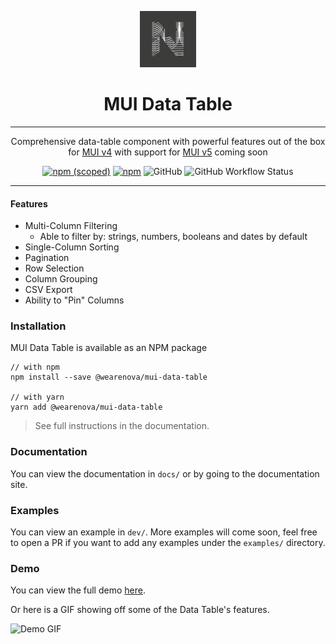 <p align="center">
  <a href="https://github.com/WeAreNova"><img src="docs/assets/favicon.png" height="90px"></a>
</p>
<h1 align="center">
  MUI Data Table
</h1>

---

<div align="center">

Comprehensive data-table component with powerful features out of the box for [MUI v4](https://v4.mui.com/) with support for [MUI v5](https://mui.com/) coming soon

[![npm (scoped)](https://img.shields.io/npm/v/@wearenova/mui-data-table?logo=npm&style=for-the-badge)](https://www.npmjs.com/package/@wearenova/mui-data-table) [![npm](https://img.shields.io/npm/dm/@wearenova/mui-data-table?logo=npm&style=for-the-badge)](https://www.npmjs.com/package/@wearenova/mui-data-table) ![GitHub](https://img.shields.io/github/license/WeAreNova/mui-data-table?style=for-the-badge) ![GitHub Workflow Status](https://img.shields.io/github/workflow/status/WeAreNova/mui-data-table/Build%20and%20Publish?logo=github&style=for-the-badge)

</div>

---

#### Features

- Multi-Column Filtering
  - Able to filter by: strings, numbers, booleans and dates by default
- Single-Column Sorting
- Pagination
- Row Selection
- Column Grouping
- CSV Export
- Ability to "Pin" Columns

### Installation

MUI Data Table is available as an NPM package

```shell
// with npm
npm install --save @wearenova/mui-data-table

// with yarn
yarn add @wearenova/mui-data-table
```

> See full instructions in the documentation.

### Documentation

You can view the documentation in `docs/` or by going to the documentation site.

### Examples

You can view an example in `dev/`. More examples will come soon, feel free to open a PR if you want to add any examples under the `examples/` directory.

### Demo

You can view the full demo [here](https://codesandbox.io/s/mui-data-table-demo-b7vnp).

Or here is a GIF showing off some of the Data Table's features.

![Demo GIF](https://github.com/WeAreNova/mui-data-table/raw/main/docs/assets/demo-5x.gif)
